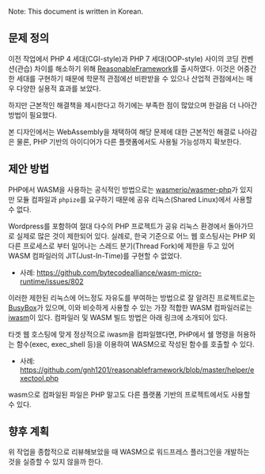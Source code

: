 Note: This document is written in Korean.

## 문제 정의
이전 작업에서 PHP 4 세대(CGI-style)과 PHP 7 세대(OOP-style) 사이의 코딩 컨벤션(관습) 차이를 해소하기 위해 [ReasonableFramework](https://github.com/gnh1201/reasonableframework)를 출시하였다. 이것은 어중간한 세대를 구현하기 때문에 학문적 관점에선 비판받을 수 있으나 산업적 관점에서는 매우 다양한 실용적 효과를 보았다.

하지만 근본적인 해결책을 제시한다고 하기에는 부족한 점이 많았으며 한걸음 더 나아간 방법이 필요했다.

본 디자인에서는 WebAssembly을 채택하여 해당 문제에 대한 근본적인 해결로 나아감은 물론, PHP 기반의 아이디어가 다른 플랫폼에서도 사용될 가능성까지 확보한다.

## 제안 방법
PHP에서 WASM을 사용하는 공식적인 방법으로는 [wasmerio/wasmer-php](https://github.com/wasmerio/wasmer-php)가 있지만 모듈 컴파일과 `phpize`를 요구하기 때문에 공유 리눅스(Shared Linux)에서 사용할 수 없다.

Wordpress를 포함하여 절대 다수의 PHP 프로젝트가 공유 리눅스 환경에서 돌아가므로 실제로 많은 것이 제한되어 있다. 실례로, 한국 기준으로 어느 웹 호스팅사는 PHP 외 다른 프로세스로 부터 일어나는 스레드 분기(Thread Fork)에 제한을 두고 있어 WASM 컴파일러의 JIT(Just-In-Time)를 구현할 수 없었다.

  * 사례: https://github.com/bytecodealliance/wasm-micro-runtime/issues/802

이러한 제한된 리눅스에 어느정도 자유도를 부여하는 방법으로 잘 알려진 프로젝트로는 [BusyBox](https://busybox.net/)가 있으며, 이와 비슷하게 사용할 수 있는 가장 적합한 WASM 컴파일러로는 [iwasm](https://github.com/bytecodealliance/wasm-micro-runtime)이 있다. 컴파일러 및 WASM 빌드 방법은 아래 링크에 소개되어 있다.

타겟 웹 호스팅에 맞게 정상적으로 iwasm을 컴파일했다면, PHP에서 쉘 명령을 허용하는 함수(exec, exec_shell 등)을 이용하여 WASM으로 작성된 함수를 호출할 수 있다.

  * 사례: https://github.com/gnh1201/reasonableframework/blob/master/helper/exectool.php

wasm으로 컴파일된 파일은 PHP 말고도 다른 플랫폼 기반의 프로젝트에서도 사용할 수 있다.

## 향후 계획
위 작업을 종합적으로 리뷰해보았을 때 WASM으로 워드프레스 플러그인을 개발하는 것을 실증할 수 있지 않을까 한다.
